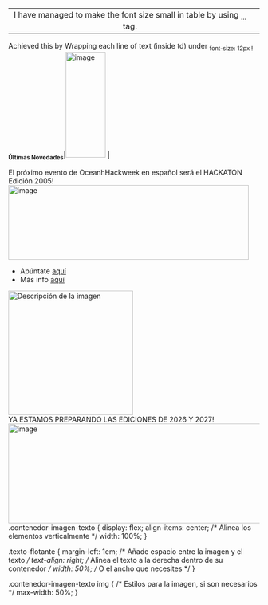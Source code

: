 |||
|:-:|:-:|
|I have managed to make the font size small in table by using <sub>...</sub> tag.

Achieved this by Wrapping each line of text (inside td) under <sub>font-size: 12px !**Últimas Novedades**</sub>|<img width="80" height="212" alt="image" src="https://github.com/user-attachments/assets/e48bdc1d-aa10-4730-a782-24d8524dd39d" /> |    

El próximo evento de OceanhHackweek en español será el HACKATON Edición 2005!
<img width="482" height="150" alt="image" src="https://github.com/user-attachments/assets/dfe97489-4878-42ba-9daa-72aa1ddb28b2" />

* Apúntate [aquí](https://intercoonecta.aecid.es/programaci%C3%B3n-de-actividades/hackaton-en-espa-ol-en-ciencia-marina-edici-n-2025)  
* Más info [aquí](https://github.com/Intercoonecta/Intercoonecta.github.io/blob/main/sitio/ohw2025.md)

<div class="contenedor-imagen-texto">
  <img width="250" height="250" src="https://github.com/user-attachments/assets/e390cff3-064c-4307-987f-58c01b7c93d1" alt="Descripción de la imagen">
  <div class="texto-flotante">
    YA ESTAMOS PREPARANDO LAS EDICIONES DE 2026 Y 2027!
  </div>
</div>


<img width="1440" height="200" alt="image" src="https://github.com/user-attachments/assets/6a92064a-9f89-4e5b-8ca7-9b2b1092fdae" />

<link> .contenedor-imagen-texto {
  display: flex;
  align-items: center; /* Alinea los elementos verticalmente */
  width: 100%;
}

.texto-flotante {
  margin-left: 1em; /* Añade espacio entre la imagen y el texto */
  text-align: right; /* Alinea el texto a la derecha dentro de su contenedor */
  width: 50%; /* O el ancho que necesites */
}

 .contenedor-imagen-texto img {
  /* Estilos para la imagen, si son necesarios */
  max-width: 50%;
}


